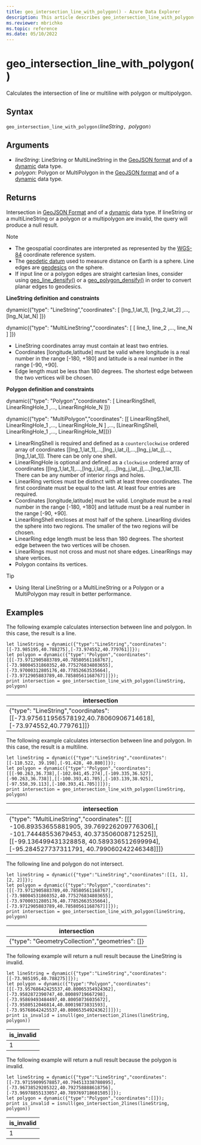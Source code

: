 ```yaml
---
title: geo_intersection_line_with_polygon() - Azure Data Explorer
description: This article describes geo_intersection_line_with_polygon() in Azure Data Explorer.
ms.reviewer: mbrichko
ms.topic: reference
ms.date: 05/10/2022
---
```

# geo_intersection_line_with_polygon()

Calculates the intersection of line or multiline with polygon or multipolygon.

## Syntax

`geo_intersection_line_with_polygon(`*lineString*`, `*polygon*`)`

## Arguments

* *lineString*: LineString or MultiLineString in the [GeoJSON format](https://tools.ietf.org/html/rfc7946) and of a [dynamic](./scalar-data-types/dynamic.md) data type.
* *polygon*: Polygon or MultiPolygon in the [GeoJSON format](https://tools.ietf.org/html/rfc7946) and of a [dynamic](./scalar-data-types/dynamic.md) data type.

## Returns

Intersection in [GeoJSON Format](https://tools.ietf.org/html/rfc7946) and of a [dynamic](./scalar-data-types/dynamic.md) data type. If lineString or a multiLineString or a polygon or a multipolygon are invalid, the query will produce a null result.

> [!NOTE]
> * The geospatial coordinates are interpreted as represented by the [WGS-84](https://earth-info.nga.mil/GandG/update/index.php?action=home) coordinate reference system.
> * The [geodetic datum](https://en.wikipedia.org/wiki/Geodetic_datum) used to measure distance on Earth is a sphere. Line edges are [geodesics](https://en.wikipedia.org/wiki/Geodesic) on the sphere.
> * If input line or a polygon edges are straight cartesian lines, consider using [geo_line_densify()](geo-line-densify-function.md) or a [geo_polygon_densify()](geo-polygon-densify-function.md) in order to convert planar edges to geodesics.

**LineString definition and constraints**

dynamic({"type": "LineString","coordinates": [ [lng_1,lat_1], [lng_2,lat_2] ,..., [lng_N,lat_N] ]})

dynamic({"type": "MultiLineString","coordinates": [ [ line_1, line_2 ,..., line_N ] ]})

* LineString coordinates array must contain at least two entries.
* Coordinates [longitude,latitude] must be valid where longitude is a real number in the range [-180, +180] and latitude is a real number in the range [-90, +90].
* Edge length must be less than 180 degrees. The shortest edge between the two vertices will be chosen.

**Polygon definition and constraints**

dynamic({"type": "Polygon","coordinates": [ LinearRingShell, LinearRingHole_1 ,..., LinearRingHole_N ]})

dynamic({"type": "MultiPolygon","coordinates": [[ LinearRingShell, LinearRingHole_1 ,..., LinearRingHole_N ] ,..., [LinearRingShell, LinearRingHole_1 ,..., LinearRingHole_M]]})

* LinearRingShell is required and defined as a `counterclockwise` ordered array of coordinates [[lng_1,lat_1],...,[lng_i,lat_i],...,[lng_j,lat_j],...,[lng_1,lat_1]]. There can be only one shell.
* LinearRingHole is optional and defined as a `clockwise` ordered array of coordinates [[lng_1,lat_1],...,[lng_i,lat_i],...,[lng_j,lat_j],...,[lng_1,lat_1]]. There can be any number of interior rings and holes.
* LinearRing vertices must be distinct with at least three coordinates. The first coordinate must be equal to the last. At least four entries are required.
* Coordinates [longitude,latitude] must be valid. Longitude must be a real number in the range [-180, +180] and latitude must be a real number in the range [-90, +90].
* LinearRingShell encloses at most half of the sphere. LinearRing divides the sphere into two regions. The smaller of the two regions will be chosen.
* LinearRing edge length must be less than 180 degrees. The shortest edge between the two vertices will be chosen.
* LinearRings must not cross and must not share edges. LinearRings may share vertices.
* Polygon contains its vertices.

> [!TIP]
> * Using literal LineString or a MultiLineString or a Polygon or a MultiPolygon may result in better performance.

## Examples

The following example calculates intersection between line and polygon. In this case, the result is a line.

<!-- csl: https://help.kusto.windows.net/Samples -->
```kusto
let lineString = dynamic({"type":"LineString","coordinates":[[-73.985195,40.788275],[-73.974552,40.779761]]});
let polygon = dynamic({"type":"Polygon","coordinates":[[[-73.9712905883789,40.78580561168767],[-73.98004531860352,40.775276834803655],[-73.97000312805176,40.77852663535664],[-73.9712905883789,40.78580561168767]]]});
print intersection = geo_intersection_line_with_polygon(lineString, polygon)
```

|intersection|
|---|
|{"type": "LineString","coordinates": [[-73.975611956578192,40.78060906714618],[-73.974552,40.779761]]}|

The following example calculates intersection between line and polygon. In this case, the result is a multiline.

<!-- csl: https://help.kusto.windows.net/Samples -->
```kusto
let lineString = dynamic({"type":"LineString","coordinates":[[-110.522, 39.198],[-91.428, 40.880]]});
let polygon = dynamic({"type":"Polygon","coordinates":[[[-90.263,36.738],[-102.041,45.274],[-109.335,36.527],[-90.263,36.738]],[[-100.393,41.705],[-103.139,38.925],[-97.558,39.113],[-100.393,41.705]]]});
print intersection = geo_intersection_line_with_polygon(lineString, polygon)
```

|intersection|
|---|
|{"type": "MultiLineString","coordinates": [[[  -106.89353655881905,  39.769226209776306],[  -101.74448553679453,  40.373506008712525]],[[-99.136499431328858,  40.589336512699994],[-95.284527737311791,  40.799060242246348]]]}|


The following line and polygon do not intersect.

<!-- csl: https://help.kusto.windows.net/Samples -->
```kusto
let lineString = dynamic({"type":"LineString","coordinates":[[1, 1],[2, 2]]});
let polygon = dynamic({"type":"Polygon","coordinates":[[[-73.9712905883789,40.78580561168767],[-73.98004531860352,40.775276834803655],[-73.97000312805176,40.77852663535664],[-73.9712905883789,40.78580561168767]]]});
print intersection = geo_intersection_line_with_polygon(lineString, polygon)
```

|intersection|
|---|
|{"type": "GeometryCollection","geometries": []}|

The following example will return a null result because the LineString is invalid.

<!-- csl: https://help.kusto.windows.net/Samples -->
```kusto
let lineString = dynamic({"type":"LineString","coordinates":[[-73.985195,40.788275]]});
let polygon = dynamic({"type":"Polygon","coordinates":[[[-73.95768642425537,40.80065354924362],[-73.9582872390747,40.80089719667298],[-73.95869493484497,40.80050736035672],[-73.9580512046814,40.80019873831593],[-73.95768642425537,40.80065354924362]]]});
print is_invalid = isnull(geo_intersection_2lines(lineString, polygon))
```

|is_invalid|
|---|
|1|

The following example will return a null result because the polygon is invalid.

<!-- csl: https://help.kusto.windows.net/Samples -->
```kusto
let lineString = dynamic({"type":"LineString","coordinates":[[-73.97159099578857,40.794513338780895],[-73.96738529205322,40.792758888618756],[-73.96978855133057,40.789769718601505]]});
let polygon = dynamic({"type":"Polygon","coordinates":[]});
print is_invalid = isnull(geo_intersection_2lines(lineString, polygon))
```

|is_invalid|
|---|
|1|
